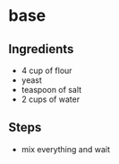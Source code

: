 # base

## Ingredients 
- 4 cup of flour
- yeast
- teaspoon of salt 
- 2 cups of water 

## Steps 
- mix everything and wait 